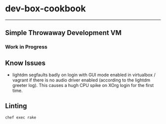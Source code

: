 # dev-box-cookbook

---
## Simple Throwaway Development VM

### Work in Progress

## Know Issues
 * lightdm segfaults badly on login with GUI mode enabled in virtualbox / vagrant if there is no audio driver enabled (according to the lightdm greeter log). This causes a hugh CPU spike on XOrg login for the first time.

## Linting
```
chef exec rake
```
